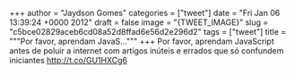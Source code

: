 
+++
author = "Jaydson Gomes"
categories = ["tweet"]
date = "Fri Jan 06 13:39:24 +0000 2012"
draft = false
image = "{TWEET_IMAGE}"
slug = "c5bce02829aceb6cd08a52d8ffad6e56d2e296d2"
tags = ["tweet"]
title = """Por favor, aprendam JavaS..."""
+++
Por favor, aprendam JavaScript antes de poluir a internet com artigos inúteis e errados que só confundem iniciantes http://t.co/GU1HXCg6

